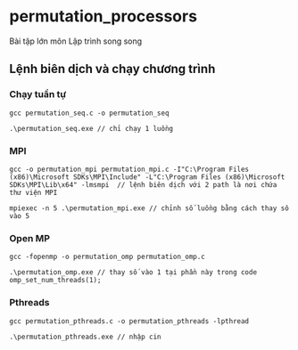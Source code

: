 # permutation_processors
Bài tập lớn môn Lập trình song song  
## Lệnh biên dịch và chạy chương trình  
### Chạy tuần tự 
```
gcc permutation_seq.c -o permutation_seq 

.\permutation_seq.exe // chỉ chạy 1 luồng 
```  
### MPI
```
gcc -o permutation_mpi permutation_mpi.c -I"C:\Program Files (x86)\Microsoft SDKs\MPI\Include" -L"C:\Program Files (x86)\Microsoft SDKs\MPI\Lib\x64" -lmsmpi  // lệnh biên dịch với 2 path là nơi chứa thư viện MPI

mpiexec -n 5 .\permutation_mpi.exe // chỉnh số luồng bằng cách thay số vào 5
```  
### Open MP
```
gcc -fopenmp -o permutation_omp permutation_omp.c

.\permutation_omp.exe // thay số vào 1 tại phần này trong code omp_set_num_threads(1); 
```  
### Pthreads
```
gcc permutation_pthreads.c -o permutation_pthreads -lpthread

.\permutation_pthreads.exe // nhập cin
```